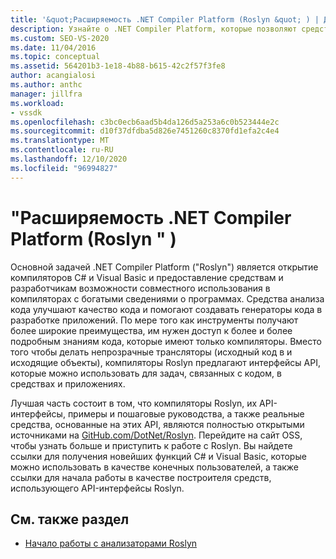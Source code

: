 ```yaml
---
title: '&quot;Расширяемость .NET Compiler Platform (Roslyn &quot; ) | Документация Майкрософт'
description: Узнайте о .NET Compiler Platform, которые позволяют средствам и разработчикам совместно использовать в компиляторах с богатыми сведениями о программах.
ms.custom: SEO-VS-2020
ms.date: 11/04/2016
ms.topic: conceptual
ms.assetid: 564201b3-1e18-4b88-b615-42c2f57f3fe8
author: acangialosi
ms.author: anthc
manager: jillfra
ms.workload:
- vssdk
ms.openlocfilehash: c3bc0ecb6aad5b4da126d5a253a6c0b523444e2c
ms.sourcegitcommit: d10f37dfdba5d826e7451260c8370fd1efa2c4e4
ms.translationtype: MT
ms.contentlocale: ru-RU
ms.lasthandoff: 12/10/2020
ms.locfileid: "96994827"
---
```

# <a name="net-compiler-platform-quotroslynquot-extensibility"></a>&quot;Расширяемость .NET Compiler Platform (Roslyn &quot; )
Основной задачей .NET Compiler Platform ("Roslyn") является открытие компиляторов C# и Visual Basic и предоставление средствам и разработчикам возможности совместного использования в компиляторах с богатыми сведениями о программах. Средства анализа кода улучшают качество кода и помогают создавать генераторы кода в разработке приложений. По мере того как инструменты получают более широкие преимущества, им нужен доступ к более и более подробным знаниям кода, которые имеют только компиляторы. Вместо того чтобы делать непрозрачные трансляторы (исходный код в и исходящие объекты), компиляторы Roslyn предлагают интерфейсы API, которые можно использовать для задач, связанных с кодом, в средствах и приложениях.

 Лучшая часть состоит в том, что компиляторы Roslyn, их API-интерфейсы, примеры и пошаговые руководства, а также реальные средства, основанные на этих API, являются полностью открытыми источниками на [GitHub.com/DotNet/Roslyn](https://github.com/dotnet/Roslyn). Перейдите на сайт OSS, чтобы узнать больше и приступить к работе с Roslyn. Вы найдете ссылки для получения новейших функций C# и Visual Basic, которые можно использовать в качестве конечных пользователей, а также ссылки для начала работы в качестве построителя средств, использующего API-интерфейсы Roslyn.

## <a name="see-also"></a>См. также раздел
- [Начало работы с анализаторами Roslyn](../extensibility/getting-started-with-roslyn-analyzers.md)
